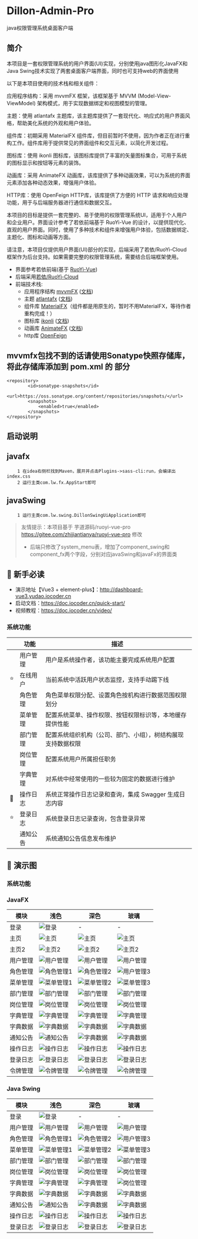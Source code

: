 

# Dillon-Admin-Pro

java权限管理系统桌面客户端

## 简介

本项目是一套权限管理系统的用户界面(UI)实现，分别使用java图形化JavaFX和Java Swing技术实现了两套桌面客户端界面，同时也可支持web的界面使用


以下是本项目使用的技术栈和相关组件：

应用程序结构：采用 mvvmFX 框架，该框架基于 MVVM (Model-View-ViewModel) 架构模式，用于实现数据绑定和视图模型的管理。

主题：使用 atlantafx 主题库，该主题库提供了一套现代化、响应式的用户界面风格，帮助美化系统的外观和用户体验。

组件库：初期采用 MaterialFX 组件库，但目前暂时不使用，因为作者正在进行重构工作。组件库用于提供常见的界面组件和交互元素，以简化开发过程。

图标库：使用 ikonli 图标库，该图标库提供了丰富的矢量图标集合，可用于系统的图标显示和按钮等元素的装饰。

动画库：采用 AnimateFX 动画库，该库提供了多种动画效果，可以为系统的界面元素添加各种动态效果，增强用户体验。

HTTP库：使用 OpenFeign HTTP库，该库提供了方便的 HTTP 请求和响应处理功能，用于与后端服务器进行通信和数据交互。

本项目的目标是提供一套完整的、易于使用的权限管理系统UI，适用于个人用户和企业用户。界面设计参考了若依前端基于 RuoYi-Vue
的设计，以提供现代化、直观的用户界面。同时，使用了多种技术和组件来增强用户体验，包括数据绑定、主题化、图标和动画等方面。

请注意，本项目仅提供用户界面(UI)部分的实现，后端采用了若依/RuoYi-Cloud 框架作为后台支持。如果需要完整的权限管理系统，需要结合后端框架使用。

* 界面参考若依前端(基于 [RuoYi-Vue](https://gitee.com/y_project/RuoYi-Vue))
* 后端采用[若依/RuoYi-Cloud](https://gitee.com/y_project/RuoYi-Cloud)
* 前端技术栈:
    * 应用程序结构 [mvvmFX](https://github.com/sialcasa/mvvmFX) ([文档](https://github.com/sialcasa/mvvmFX/wiki))
    * 主题 [atlantafx](https://github.com/mkpaz/atlantafx) ([文档](https://mkpaz.github.io/atlantafx/))
    * 组件库 [MaterialFX](https://github.com/palexdev/MaterialFX)（组件都是用原生的，暂时不用MaterialFX，等待作者重构完成！）
    * 图标库 [ikonli](https://github.com/kordamp/ikonli) ([文档](https://kordamp.org/ikonli/))
    * 动画库 [AnimateFX](https://github.com/Typhon0/AnimateFX) ([文档](https://github.com/Typhon0/AnimateFX/wiki))
    * http库 [OpenFeign](https://github.com/OpenFeign/feign)

## mvvmfx包找不到的话请使用Sonatype快照存储库，将此存储库添加到 pom.xml 的 <repositorys> 部分
```agsl
<repository>
		<id>sonatype-snapshots</id>
		<url>https://oss.sonatype.org/content/repositories/snapshots/</url>
		<snapshots>
			<enabled>true</enabled>
		</snapshots>
</repository>
```
## 启动说明

## javafx
```agsl
    1 在idea右侧栏找到Maven，展开并点击Plugins->sass-cli:run，会编译出index.css
    2 运行主类com.lw.fx.AppStart即可
```
## javaSwing
```agsl
    1 运行主类com.lw.swing.DillonSwingUiApplication即可
```

> 友情提示：本项目基于 芋道源码/ruoyi-vue-pro <https://gitee.com/zhijiantianya/ruoyi-vue-pro> 修改
>
> * 后端只修改了system_menu表，增加了component_swing和component_fx两个字段，分别对应javaSwing和javaFx的界面类


## 🐶 新手必读

* 演示地址【Vue3 + element-plus】：<http://dashboard-vue3.yudao.iocoder.cn>
* 启动文档：<https://doc.iocoder.cn/quick-start/>
* 视频教程：<https://doc.iocoder.cn/video/>

### 系统功能

|     | 功能    | 描述                              |
|-----|-------|---------------------------------|
|     | 用户管理  | 用户是系统操作者，该功能主要完成系统用户配置          |
| ⭐️  | 在线用户  | 当前系统中活跃用户状态监控，支持手动踢下线           |
|     | 角色管理  | 角色菜单权限分配、设置角色按机构进行数据范围权限划分      |
|     | 菜单管理  | 配置系统菜单、操作权限、按钮权限标识等，本地缓存提供性能    |
|     | 部门管理  | 配置系统组织机构（公司、部门、小组），树结构展现支持数据权限  |
|     | 岗位管理  | 配置系统用户所属担任职务                    |
|     | 字典管理  | 对系统中经常使用的一些较为固定的数据进行维护          |
| 🚀  | 操作日志  | 系统正常操作日志记录和查询，集成 Swagger 生成日志内容 |
| ⭐️  | 登录日志  | 系统登录日志记录查询，包含登录异常               |
|     | 通知公告  | 系统通知公告信息发布维护                    |

## 🐷 演示图

### 系统功能

### JavaFX
| 模块   | 浅色                                 | 深色                                 | 玻璃                                 |
|------|------------------------------------|------------------------------------|------------------------------------|
| 登录   | ![登录](/.image/javafx/登录.png)       | -                                  | -                                  |
| 主页   | ![主页](/.image/javafx/主页1.png)      | ![主页](/.image/javafx/主页2.png)      | ![主页](/.image/javafx/主页3.png)      | 
| 主页2  | ![主页2](/.image/javafx/主页21.png)    | ![主页2](/.image/javafx/主页22.png)    | ![主页2](/.image/javafx/主页23.png)    | 
| 用户管理 | ![用户管理](/.image/javafx/用户管理1.png)  | ![用户管理](/.image/javafx/用户管理2.png)  | ![用户管理](/.image/javafx/用户管理3.png)  | 
| 角色管理 | ![角色管理1](/.image/javafx/角色管理1.png) | ![角色管理2](/.image/javafx/角色管理2.png) | ![用户管理3](/.image/javafx/用户管理3.png) | 
| 菜单管理 | ![菜单管理1](/.image/javafx/菜单管理1.png) | ![菜单管理2](/.image/javafx/菜单管理2.png) | ![菜单管理3](/.image/javafx/菜单管理3.png) | 
| 部门管理 | ![部门管理](/.image/javafx/部门管理1.png)  | ![部门管理](/.image/javafx/部门管理2.png)  | ![部门管理](/.image/javafx/部门管理3.png)  | 
| 岗位管理 | ![岗位管理](/.image/javafx/岗位管理1.png)  | ![岗位管理](/.image/javafx/岗位管理2.png)  | ![岗位管理](/.image/javafx/岗位管理3.png)  | 
| 字典管理 | ![字典管理](/.image/javafx/字典管理1.png)  | ![字典管理](/.image/javafx/字典管理2.png)  | ![字典管理](/.image/javafx/字典管理3.png)  | 
| 字典数据 | ![字典数据](/.image/javafx/字典数据1.png)  | ![字典数据](/.image/javafx/字典数据2.png)  | ![字典数据](/.image/javafx/字典数据3.png)  | 
| 通知公告 | ![通知公告](/.image/javafx/通知公告1.png)  | ![字典数据](/.image/javafx/通知公告2.png)  | ![字典数据](/.image/javafx/通知公告3.png)  | 
| 操作日志 | ![操作日志](/.image/javafx/操作日志1.png)  | ![操作日志](/.image/javafx/操作日志2.png)  | ![操作日志](/.image/javafx/操作日志3.png)  | 
| 登录日志 | ![登录日志](/.image/javafx/登录日志1.png)  | ![登录日志](/.image/javafx/登录日志2.png)  | ![登录日志](/.image/javafx/登录日志3.png)  | 
| 令牌管理 | ![令牌管理](/.image/javafx/令牌管理1.png)  | ![令牌管理](/.image/javafx/令牌管理2.png)  | ![令牌管理](/.image/javafx/令牌管理3.png)  | 


### Java Swing
| 模块   | 浅色                                | 深色                                | 玻璃                                |
|------|-----------------------------------|-----------------------------------|-----------------------------------|
| 登录   | ![登录](/.image/swing/登录.png)       | -                                 | -                                 |
| 用户管理 | ![用户管理](/.image/swing/用户管理1.png)  | ![用户管理](/.image/swing/用户管理2.png)  | ![用户管理](/.image/swing/用户管理3.png)  | 
| 角色管理 | ![角色管理1](/.image/swing/角色管理1.png) | ![角色管理2](/.image/swing/角色管理2.png) | ![用户管理3](/.image/swing/用户管理3.png) | 
| 菜单管理 | ![菜单管理1](/.image/swing/菜单管理1.png) | ![菜单管理2](/.image/swing/菜单管理2.png) | ![菜单管理3](/.image/swing/菜单管理3.png) | 
| 部门管理 | ![部门管理](/.image/swing/部门管理1.png)  | ![部门管理](/.image/swing/部门管理2.png)  | ![部门管理](/.image/swing/部门管理3.png)  | 
| 岗位管理 | ![岗位管理](/.image/swing/岗位管理1.png)  | ![岗位管理](/.image/swing/岗位管理2.png)  | ![岗位管理](/.image/swing/岗位管理3.png)  | 
| 字典管理 | ![字典管理](/.image/swing/字典管理1.png)  | ![字典管理](/.image/swing/字典管理2.png)  | ![岗位管理](/.image/swing/字典管理3.png)  | 
| 字典数据 | ![字典数据](/.image/swing/字典数据1.png)  | ![字典数据](/.image/swing/字典数据2.png)  | ![字典数据](/.image/swing/字典数据3.png)  | 
| 通知公告 | ![通知公告](/.image/swing/通知公告1.png)  | ![字典数据](/.image/swing/通知公告2.png)  | ![字典数据](/.image/swing/通知公告3.png)  | 
| 操作日志 | ![操作日志](/.image/swing/操作日志1.png)  | ![操作日志](/.image/swing/操作日志2.png)  | ![操作日志](/.image/swing/操作日志3.png)  | 
| 登录日志 | ![登录日志](/.image/swing/登录日志1.png)  | ![登录日志](/.image/swing/登录日志2.png)  | ![登录日志](/.image/swing/登录日志3.png)  | 

